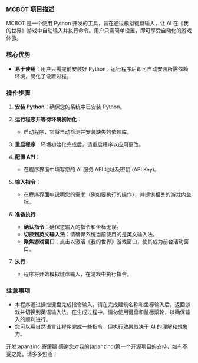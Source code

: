 ### MCBOT 项目描述

MCBOT 是一个使用 Python 开发的工具，旨在通过模拟键盘输入，让 AI 在《我的世界》游戏中自动输入并执行命令。用户只需简单设置，即可享受自动化的游戏体验。

### 核心优势
- **易于使用**：用户只需提前安装好 Python，运行程序后即可自动安装所需依赖环境，简化了设置过程。

### 操作步骤

1. **安装 Python**：确保您的系统中已安装 Python。
   
2. **运行程序并等待环境初始化**：
   - 启动程序，它将自动检测并安装缺失的依赖库。

3. **重启程序**：环境初始化完成后，请重启程序以应用更改。

4. **配置 API**：
   - 在程序界面中填写您的 AI 服务 API 地址及密钥 (API Key)。

5. **输入指令**：
   - 在程序界面中说明您的需求（例如要执行的操作），并提供相关的游戏内坐标。

6. **准备执行**：
   - **确认指令**：确保您输入的指令和坐标无误。
   - **切换到英文输入法**：请确保系统当前使用的是英文输入法。
   - **聚焦游戏窗口**：点击以激活《我的世界》游戏窗口，使其成为前台活动窗口。

7. **执行**：
   - 程序将开始模拟键盘输入，在游戏中执行指令。

### 注意事项
- 本程序通过操控键盘完成指令输入，请在完成建筑名称和坐标输入后，返回游戏并切换到英语输入法。在生成过程中，请勿使用键盘和鼠标滚轮，以确保输入的顺利进行。
- 您可以用自然语言让程序完成一些指令，但执行效果取决于 AI 的理解和想象力。

开发:apanzinc,寄鑲鷡
感谢您对我的(apanzinc)第一个开源项目的支持，如有不妥之处，请多多包涵！

